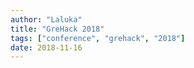 ```yaml
---
author: "Laluka"
title: "GreHack 2018"
tags: ["conference", "grehack", "2018"]
date: 2018-11-16
---
```

